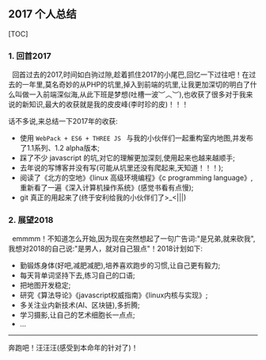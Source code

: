 ## 2017 个人总结

[TOC]

### 1. 回首2017
&nbsp;&nbsp;回首过去的2017,时间如白驹过隙,趁着抓住2017的小尾巴,回忆一下过往吧！在过去的一年里,莫名奇妙的从PHP的坑里,掉入到前端的坑里,让我更加深切的明白了什么叫做一入前端深似海,从此下班是梦想(吐槽一波︶︿︶),也收获了很多对于我来说的新知识,最大的收获就是我的皮皮峰(李时珍的皮)！！！
&nbsp;&nbsp; 

话不多说,来总结一下2017年的收获:
- 使用  `WebPack + ES6 + THREE JS ` 与我的小伙伴们一起重构室内地图,并发布了1.1系列、1.2 alpha版本;
- 踩了不少 javascript 的坑,对它的理解更加深刻,使用起来也越来越顺手;
- 去年说的写博客并没有写(可能从坑里还没有爬起来,天知道！！！);
- 阅读了《北方的空地》《linux 高级环境编程》《c programming language》,重新看了一遍《深入计算机操作系统》(感觉书看有点慢);
- git 真正的用起来了(终于安利给我的小伙伴们了>_<|||)

### 2. 展望2018
&nbsp;&nbsp;emmmm！不知道怎么开始,因为现在突然想起了一句广告词:"是兄弟,就来砍我",我想对2018的自己说:"是男人，就对自己狠点"！2018计划如下:


- 勤锻炼身体(好吧,减肥减肥),培养喜欢跑步的习惯,让自己更有毅力;
- 每天背单词坚持下去,练习自己的口语;
- 把地图开发稳定;
- 研究《算法导论》《javascript权威指南》《linux内核与实现》;
- 多关注业内新技术(AI、区块链),多折腾;
- 学习摄影,让自己的艺术细胞长一点点;
- ...

- - - - --

奔跑吧！汪汪汪(感受到本命年的针对了)！


